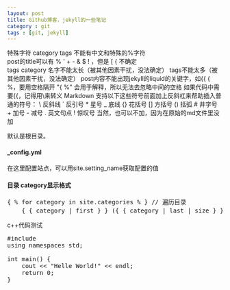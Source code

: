 ```yaml
---
layout: post
title: Github博客，jekyll的一些笔记
category : git 
tags : [git, jekyll]
---
```


特殊字符
category tags  不能有中文和特殊的%字符  
post的title可以有  % ' + - & $ ! ，但是 \[ \{ 不确定  
tags category 名字不能太长（被其他因素干扰，没法确定）
tags不能太多（被其他因素干扰，没法确定）
post内容不能出现jekyll的liquid的关键字，如\{\{ \{ %，要用空格隔开
"\{ %" 会用于解释，所以无法去忽略中间的空格
如果代码中需要\{\{，记得用\\来转义
Markdown 支持以下这些符号前面加上反斜杠来帮助插入普通的符号：
    \   反斜线
	`   反引号
	*   星号
	_   底线
	{}  花括号
	[]  方括号
	()  括弧
	#   井字号
	+   加号
	-   减号
	.   英文句点
	!   惊叹号
当然，也可以不加，因为在原始的md文件里没加

默认是根目录。

#### _config.yml  
在这里配置站点，可以用site.setting_name获取配置的值  

#### 目录 category显示格式
<pre name=code class=jekyll>
{ % for category in site.categories % } // 遍历目录
	{ { category | first } } ({ { category | last | size } })  // 目录使用方法
</pre>

c++代码测试
<pre name=code class=cpp>
#include <iostream>
using namespaces std;

int main() {
	cout << "Helle World!" << endl;
	return 0;
}

</pre>

